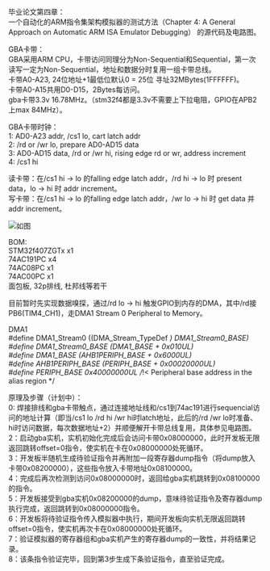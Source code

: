 毕业论文第四章：  
一个自动化的ARM指令集架构模拟器的测试方法（Chapter 4: A General Approach on Automatic ARM ISA Emulator Debugging） 的源代码及电路图。  
  
GBA卡带：  
GBA采用ARM CPU，卡带访问同理分为Non-Sequential和Sequential，第一次读写一定为Non-Sequential，地址和数据分时复用一组卡带总线。  
卡带A0-A23, 24位地址+1最低位默认0 = 25位 寻址32MBytes(1FFFFFF)。  
卡带A0-A15共用D0-D15，2Bytes每访问。  
gba卡带3.3v 16.78MHz。（stm32f4都是3.3v不需要上下拉电阻，GPIO在APB2上max 84MHz）。  
  
GBA卡带时钟：  
1:  AD0-A23 addr, /cs1 lo, cart latch addr  
2:  /rd or /wr lo, prepare AD0-AD15 data  
3:  AD0-AD15 data, /rd or /wr hi, rising edge rd or wr, address increment  
4:  /cs1 hi  
  
读卡带：在/cs1 hi → lo 的falling edge latch addr，/rd hi → lo 时 present data，lo → hi 时 addr increment。  
写卡带：在/cs1 hi → lo 的falling edge latch addr，/wr lo → hi 时 get data 并 addr increment。  
  
![如图](https://raw.githubusercontent.com/toshirodesu/gba_armv4t_instruction_verification/main/doc/timing.png)
  
BOM:  
STM32f407ZGTx  x1  
74AC191PC      x4  
74AC08PC       x1  
74AC00PC       x1  
面包板, 32p排线, 杜邦线等若干  
  
目前暂时先实现数据嗅探，通过/rd lo → hi 触发GPIO到内存的DMA，其中/rd接PB6(TIM4_CH1)，走DMA1 Stream 0 Peripheral to Memory。  
  
DMA1  
#define DMA1_Stream0      ((DMA_Stream_TypeDef *) DMA1_Stream0_BASE)  
#define DMA1_Stream0_BASE (DMA1_BASE + 0x010UL)  
#define DMA1_BASE         (AHB1PERIPH_BASE + 0x6000UL)  
#define AHB1PERIPH_BASE   (PERIPH_BASE + 0x00020000UL)  
#define PERIPH_BASE       0x40000000UL /*!< Peripheral base address in the alias region */  
  



  
原理及步骤（计划中）：  
0: 焊接排线和gba卡带触点，通过连接地址线和/cs1到74ac191进行sequencial访问的地址计算（即当/cs1 lo /rd hi /wr hi时latch地址，此后的/rd /wr lo时准备、hi时访问数据，每次数据地址+2）并顺便解开卡带总线复用，具体参见电路图。  
2：启动gba实机，实机初始化完成后会访问卡带0x08000000，此时开发板无限返回跳转offset=0指令，使实机在卡在0x08000000处死循环。  
3：开发板半随机生成待验证指令并再附加一段寄存器dump指令（将dump放入卡带0x08200000），这些指令放入卡带地址0x08100000。  
4：完成后再次检测到访问0x08000000时，返回给gba实机跳转到0x08100000的指令。  
5：开发板接受到gba实机0x08200000的dump，意味待验证指令及寄存器dump执行完成，返回跳转到0x08000000指令。  
6：开发板将待验证指令传入模拟器中执行，期间开发板向实机无限返回跳转offset=0指令，使实机再次卡在0x08000000处死循环。  
7：验证模拟器的寄存器组和gba实机产生的寄存器dump的一致性，并将结果记录。  
8：该条指令验证完毕，回到第3步生成下条验证指令，直至验证完成。  